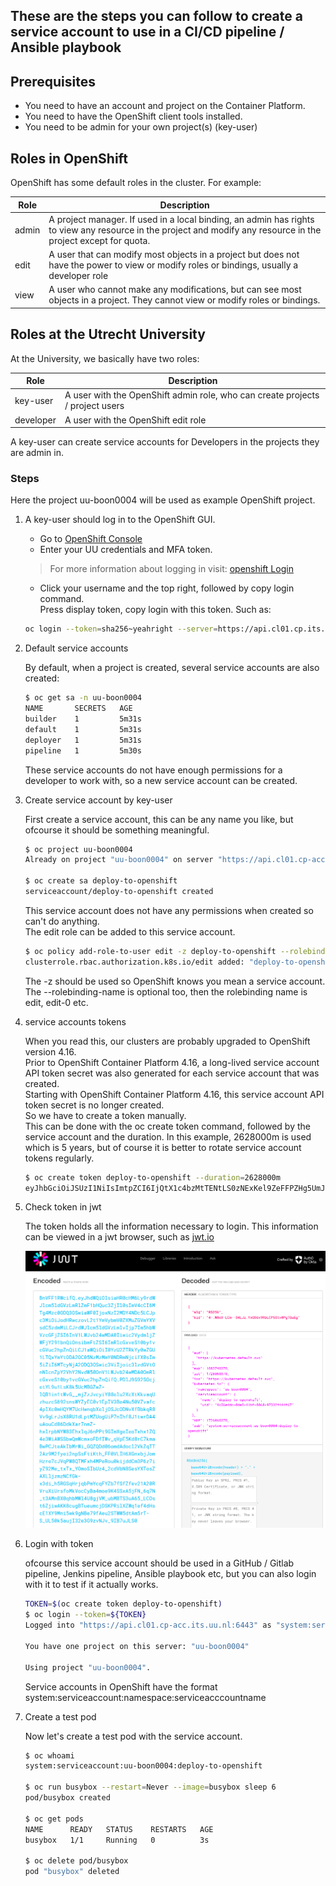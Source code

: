 ## These are the steps you can follow to create a service account to use in a CI/CD pipeline / Ansible playbook

## Prerequisites
- You need to have an account and project on the Container Platform.
- You need to have the OpenShift client tools installed.
- You need to be admin for your own project(s) (key-user)

## Roles in OpenShift

OpenShift has some default roles in the cluster. For example:

| Role  | Description |
| ----  | ----------- |
| admin | A project manager. If used in a local binding, an admin has rights to view any resource in the project and modify any resource in the project except for quota. |
| edit  | A user that can modify most objects in a project but does not have the power to view or modify roles or bindings, usually a developer role |
| view  | A user who cannot make any modifications, but can see most objects in a project. They cannot view or modify roles or bindings. |

## Roles at the Utrecht University

At the University, we basically have two roles:

| Role  | Description |
| ----  | ----------- |
| key-user  | A user with the OpenShift admin role, who can create projects / project users |
| developer | A user with the OpenShift edit role |

A key-user can create service accounts for Developers in the projects they are admin in.

### Steps

Here the project uu-boon0004 will be used as example OpenShift project.

1. A key-user should log in to the OpenShift GUI.

    - Go to <a href="https://console.cp.its.uu.nl" target="_blank">OpenShift Console</a>
    - Enter your UU credentials and MFA token.  
    >For more information about logging in visit: <a href="https://docs.cp.its.uu.nl/content/basics/login/" target="_blank">openshift Login</a>
    - Click your username and the top right, followed by copy login command.  
    Press display token, copy login with this token. Such as:  
    ```bash
    oc login --token=sha256~yeahright --server=https://api.cl01.cp.its.uu.nl:6443
    ```

2. Default service accounts

    By default, when a project is created, several service accounts are also created:
    ```bash
    $ oc get sa -n uu-boon0004
    NAME       SECRETS   AGE
    builder    1         5m31s
    default    1         5m31s
    deployer   1         5m31s
    pipeline   1         5m30s
    ```
    These service accounts do not have enough permissions for a developer to work with, so a new service account can be created.

3. Create service account by key-user

    First create a service account, this can be any name you like, but ofcourse it should be something meaningful. 
    ```bash
    $ oc project uu-boon0004
    Already on project "uu-boon0004" on server "https://api.cl01.cp-acc.its.uu.nl:6443".

    $ oc create sa deploy-to-openshift
    serviceaccount/deploy-to-openshift created
    ```
    This service account does not have any permissions when created so can't do anything.  
    The edit role can be added to this service account.

    ```bash
    $ oc policy add-role-to-user edit -z deploy-to-openshift --rolebinding-name=edit-deploy-to-openshift-sa
    clusterrole.rbac.authorization.k8s.io/edit added: "deploy-to-openshift"
    ```
    The -z should be used so OpenShift knows you mean a service account.  
    The --rolebinding-name is optional too, then the rolebinding name is edit, edit-0 etc.

4. service accounts tokens

    When you read this, our clusters are probably upgraded to OpenShift version 4.16.  
    Prior to OpenShift Container Platform 4.16, a long-lived service account API token secret was also generated for each service account that was created.  
    Starting with OpenShift Container Platform 4.16, this service account API token secret is no longer created.  
    So we have to create a token manually.  
    This can be done with the oc create token command, followed by the service account and the duration. In this example, 2628000m is used which is 5 years, but of course it is better to rotate service account tokens regularly.

    ```bash
    $ oc create token deploy-to-openshift --duration=2628000m
    eyJhbGciOiJSUzI1NiIsImtpZCI6IjQtX1c4bzMtTENtLS0zNExKel9ZeFFPZHg5UmJMQ1A1U3R2MFBnVFF1RWcifQ.eyJhdWQiOlsiaHR0cHM6Ly9rdWJlcm5ldGVzLmRlZmF1bHQuc3ZjIl0sImV4cCI6MTg4Mzc0ODQ3OSwiaWF0IjoxNzI2MDY4NDc5LCJpc3MiOiJodHRwczovL2t1YmVybmV0ZXMuZGVmYXVsdC5zdmMiLCJrdWJlcm5ldGVzLmlvIjp7Im5hbWVzcGFjZSI6InV1LWJvb24wMDA0Iiwic2VydmljZWFjY291bnQiOnsibmFtZSI6ImRlcGxveS10by1vcGVuc2hpZnQiLCJ1aWQiOiI0YzU2ZTRkYy0wZGU1LTQxYmYtODA2OC05NzMzMmY0NDRmNjcifX0sIm5iZiI6MTcyNjA2ODQ3OSwic3ViIjoic3lzdGVtOnNlcnZpY2VhY2NvdW50OnV1LWJvb24wMDA0OmRlcGxveS10by1vcGVuc2hpZnQifQ.PDlJ9S92SOcjetYL9u1LsK8k5UcMBGZwZ-lQB1in1tWvG__mjZzJvcyiY88elu2XcXtKkvaqUzhuzcS692snsWYZyEC0v1EpIV3Be4Nu50VZvafc4plXc0mHQYM7UcHwnqbXeljOSJcODNvXfBbkqR8Vv9gLrJsX8RU1dLptMZUogUiP7nIhf8J1twrDA4uAouCd86DdkXar7nmZ-hxlrpbNYW83EhxlqJ6nPPt9GImXgeIeoTxhx1ZQ4e3WiAWSSbwQmWcmxoFDfIWv_qVpE5Kd8rC7kmaBwPCJteAkIbMrWi_GQZQDd06omdAdocl2VkZqTT2Az9M2fyei2npSsFtiKth_FF0VLIH6XGnxbjJomHzre7cJVqPW8QTMFxh4MPeRou0kijddCm3P6z7iyZ92Me_txTx_YOmoSIbUz4_2cdVbN8SesYXTosZAXLljzmzNCfGk-x3di_h5RGSqHrjqbPmYcqFYZb7fSfZfev21A20RVruXiUrsfoMkVocCyBa4moe9K4SSxA5jFN_6q7N_t3AMnBX0qhbMWl4U8gjVM_ubMBTS3uA65_LCOst6ZjiwAKK8cugBTueumcjDSKPRilXZWq1ef4dHscE1XY9Mni5wk9gNBe79fAeu2STWW5dtAm5rT-S_UL50k5aujI32e3G9zvNJv_9IB7uJLS0  
    ```

5. Check token in jwt 

    The token holds all the information necessary to login. This information can be viewed in a jwt browser, such as <a href="https://www.jwt.io" target="_blank">jwt.io</a>

    ![jwt.png](../../images/jwt.png)

6. Login with token

    ofcourse this service account should be used in a GitHub / Gitlab pipeline, Jenkins pipeline, Ansible playbook etc, but you can also login with it to test if it actually works.

    ```bash
    TOKEN=$(oc create token deploy-to-openshift)
    $ oc login --token=${TOKEN}
    Logged into "https://api.cl01.cp-acc.its.uu.nl:6443" as "system:serviceaccount:uu-boon0004:deploy-to-openshift" using the token provided.
    
    You have one project on this server: "uu-boon0004"
    
    Using project "uu-boon0004".
    ```
    Service accounts in OpenShift have the format system:serviceaccount:namespace:serviceacccountname

7. Create a test pod
 
    Now let's create a test pod with the service account.
    ```bash
    $ oc whoami
    system:serviceaccount:uu-boon0004:deploy-to-openshift

    $ oc run busybox --restart=Never --image=busybox sleep 6
    pod/busybox created

    $ oc get pods
    NAME      READY   STATUS    RESTARTS   AGE
    busybox   1/1     Running   0          3s

    $ oc delete pod/busybox
    pod "busybox" deleted
    ```
